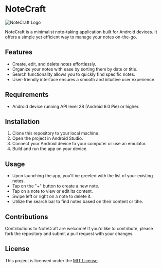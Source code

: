 # NoteCraft

![NoteCraft Logo](<img src="https://avatars.githubusercontent.com/u/93599524?v=4" width="150px" height="150px"/>)

NoteCraft is a minimalist note-taking application built for Android devices. It offers a simple yet efficient way to manage your notes on-the-go.

## Features

- Create, edit, and delete notes effortlessly.
- Organize your notes with ease by sorting them by date or title.
- Search functionality allows you to quickly find specific notes.
- User-friendly interface ensures a smooth and intuitive user experience.

## Requirements

- Android device running API level 28 (Android 9.0 Pie) or higher.

## Installation

1. Clone this repository to your local machine.
2. Open the project in Android Studio.
3. Connect your Android device to your computer or use an emulator.
4. Build and run the app on your device.

## Usage

- Upon launching the app, you'll be greeted with the list of your existing notes.
- Tap on the "+" button to create a new note.
- Tap on a note to view or edit its content.
- Swipe left or right on a note to delete it.
- Utilize the search bar to find notes based on their content or title.

## Contributions

Contributions to NoteCraft are welcome! If you'd like to contribute, please fork the repository and submit a pull request with your changes.

## License

This project is licensed under the [MIT License](LICENSE).
